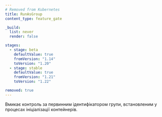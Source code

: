 ```yaml
---
# Removed from Kubernetes
title: RunAsGroup
content_type: feature_gate

_build:
  list: never
  render: false

stages:
  - stage: beta 
    defaultValue: true
    fromVersion: "1.14"
    toVersion: "1.20"
  - stage: stable
    defaultValue: true
    fromVersion: "1.21"
    toVersion: "1.22"

removed: true
---
```

Вмикає контроль за первинним ідентифікатором групи, встановленим у процесах ініціалізації контейнерів.
